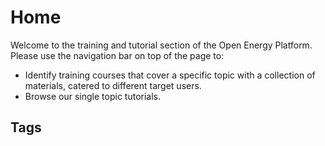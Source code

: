 # Home

Welcome to the training and tutorial section of the Open Energy Platform. Please use the navigation bar on top of the page to:
* Identify training courses that cover a specific topic with a collection of materials, catered to different target users.
* Browse our single topic tutorials. 

## Tags
